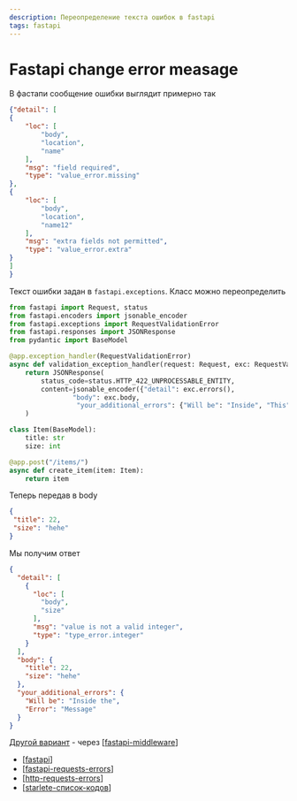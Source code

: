 ```yaml
---
description: Переопределение текста ошибок в fastapi
tags: fastapi
---
```

# Fastapi change error measage

В фастапи сообщение ошибки выглядит примерно так

```json
{"detail": [
{
    "loc": [
        "body",
        "location",
        "name"
    ],
    "msg": "field required",
    "type": "value_error.missing"
},
{
    "loc": [
        "body",
        "location",
        "name12"
    ],
    "msg": "extra fields not permitted",
    "type": "value_error.extra"
}
]
}
```

Текст ошибки задан в `fastapi.exceptions`. Класс можно переопределить

```python
from fastapi import Request, status
from fastapi.encoders import jsonable_encoder
from fastapi.exceptions import RequestValidationError
from fastapi.responses import JSONResponse
from pydantic import BaseModel

@app.exception_handler(RequestValidationError)
async def validation_exception_handler(request: Request, exc: RequestValidationError):
    return JSONResponse(
        status_code=status.HTTP_422_UNPROCESSABLE_ENTITY,
        content=jsonable_encoder({"detail": exc.errors(),
                "body": exc.body,
                 "your_additional_errors": {"Will be": "Inside", "This":" Error message"}}),
    )

class Item(BaseModel):
    title: str
    size: int

@app.post("/items/")
async def create_item(item: Item):
    return item
```

Теперь передав в body

```json
{
 "title": 22,
 "size": "hehe"
}
```

Мы получим ответ

```json
{
  "detail": [
    {
      "loc": [
        "body",
        "size"
      ],
      "msg": "value is not a valid integer",
      "type": "type_error.integer"
    }
  ],
  "body": {
    "title": 22,
    "size": "hehe"
  },
  "your_additional_errors": {
    "Will be": "Inside the",
    "Error": "Message"
  }
}
```

[Другой вариант](https://stackoverflow.com/a/60274832) - через [[fastapi-middleware]]

- [[fastapi]]
- [[fastapi-requests-errors]]
- [[http-requests-errors]]
- [[starlete-список-кодов]]

[//begin]: # "Autogenerated link references for markdown compatibility"
[fastapi-middleware]: fastapi-middleware "Fastapi middleware"
[fastapi]: fastapi "Fastapi"
[fastapi-requests-errors]: fastapi-requests-errors "Fastapi requests errors"
[http-requests-errors]: http-requests-errors "Http requests"
[starlete-список-кодов]: starlete-список-кодов "Starlette список кодов"
[//end]: # "Autogenerated link references"